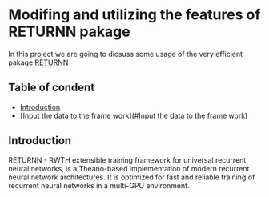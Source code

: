 # Modifing and utilizing the features of RETURNN pakage

In this project we are going to dicsuss some usage of the very efficient pakage [RETURNN](http://returnn.readthedocs.io/en/latest/)

## Table of condent
*  [Introduction](#Introduction)
*  [Input the data to the frame work](#Input the data to the frame work)


## Introduction
RETURNN - RWTH extensible training framework for universal recurrent neural networks, is a Theano-based implementation of modern recurrent neural network architectures. It is optimized for fast and reliable training of recurrent neural networks in a multi-GPU environment.
